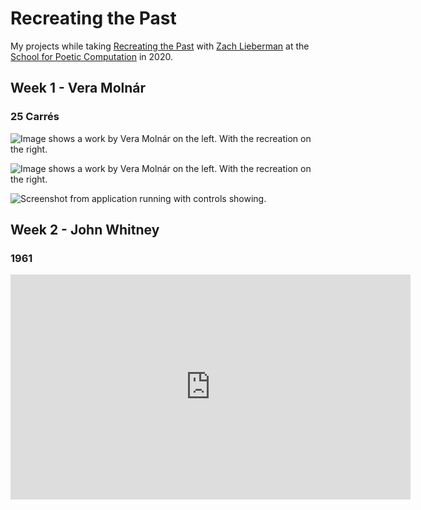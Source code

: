 # Recreating the Past

My projects while taking [Recreating the Past](https://sfpc.io/recreatingthepast-spring2020/) with [Zach Lieberman](http://zach.li/) at the [School for Poetic Computation](https://sfpc.io/) in 2020.

## Week 1 - Vera Molnár

### 25 Carrés

![Image shows a work by Vera Molnár on the left. With the recreation on the right.](./vera-carrés/assets/comparison-01.png)

![Image shows a work by Vera Molnár on the left. With the recreation on the right.](./vera-carrés/assets/comparison-02.png)

![Screenshot from application running with controls showing.](./vera-carrés/assets/recreation/recreation-03.png)

## Week 2 - John Whitney

### 1961

<iframe title="vimeo-player" src="https://player.vimeo.com/video/427926125" width="640" height="360" frameborder="0" allowfullscreen></iframe>
